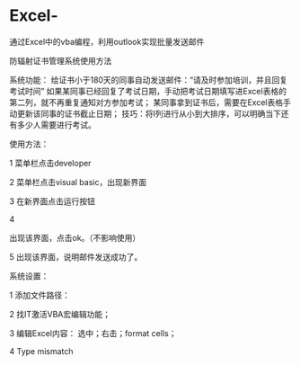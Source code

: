 # Excel-
通过Excel中的vba编程，利用outlook实现批量发送邮件


防辐射证书管理系统使用方法

系统功能：
给证书小于180天的同事自动发送邮件：“请及时参加培训，并且回复考试时间”
如果某同事已经回复了考试日期，手动把考试日期填写进Excel表格的第二列，就不再重复通知对方参加考试；
某同事拿到证书后，需要在Excel表格手动更新该同事的证书截止日期；
技巧：将I列进行从小到大排序，可以明确当下还有多少人需要进行考试。

使用方法：

1
菜单栏点击developer
 

2
菜单栏点击visual basic，出现新界面

 
3
在新界面点击运行按钮

 

4

出现该界面，点击ok。（不影响使用）
 

5
出现该界面，说明邮件发送成功了。
 


系统设置：

1 
添加文件路径：
 

2
找IT激活VBA宏编辑功能；
 
3
编辑Excel内容：
选中；右击；format cells；
 


4
Type mismatch
 


